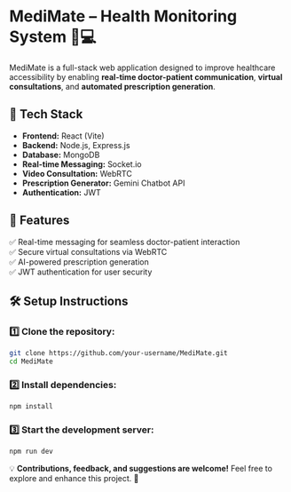 # MediMate – Health Monitoring System 🏥💻

MediMate is a full-stack web application designed to improve healthcare accessibility by enabling **real-time doctor-patient communication**, **virtual consultations**, and **automated prescription generation**.

## 🚀 Tech Stack
- **Frontend:** React (Vite)
- **Backend:** Node.js, Express.js
- **Database:** MongoDB
- **Real-time Messaging:** Socket.io
- **Video Consultation:** WebRTC
- **Prescription Generator:** Gemini Chatbot API
- **Authentication:** JWT

## 🌟 Features
✅ Real-time messaging for seamless doctor-patient interaction  
✅ Secure virtual consultations via WebRTC  
✅ AI-powered prescription generation  
✅ JWT authentication for user security  

## 🛠️ Setup Instructions

### 1️⃣ Clone the repository:
```bash
git clone https://github.com/your-username/MediMate.git
cd MediMate
```

### 2️⃣ Install dependencies:
```bash
npm install
```

### 3️⃣ Start the development server:
```bash
npm run dev
```

💡 **Contributions, feedback, and suggestions are welcome!** Feel free to explore and enhance this project. 🚀
